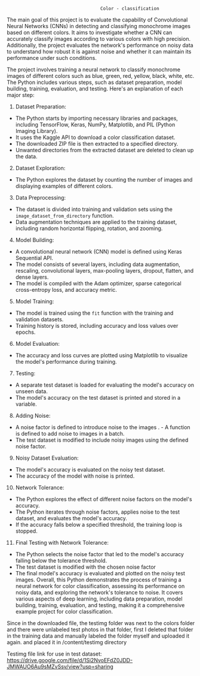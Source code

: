                                        Color - classification

The main goal of this project is to evaluate the capability of Convolutional Neural Networks (CNNs) in detecting and classifying monochrome images based on different colors. It aims to investigate whether a CNN can accurately classify images according to various colors with high precision. Additionally, the project evaluates the network's performance on noisy data to understand how robust it is against noise and whether it can maintain its performance under such conditions.

The project involves training a neural network to classify monochrome images of different colors such as blue, green, red, yellow, black, white, etc. The Python includes various steps, such as dataset preparation, model building, training, evaluation, and testing. Here's an explanation of each major step:
1. Dataset Preparation:
 - The Python starts by importing necessary libraries and packages, including TensorFlow, Keras, NumPy, Matplotlib, and PIL (Python Imaging Library).
- It uses the Kaggle API to download a color classification dataset.
 - The downloaded ZIP file is then extracted to a specified directory.
 - Unwanted directories from the extracted dataset are deleted to clean up the data.
 2. Dataset Exploration:
 - The Python explores the dataset by counting the number of images and displaying examples of different colors.
3. Data Preprocessing:
 - The dataset is divided into training and validation sets using the `image_dataset_from_directory` function.
 - Data augmentation techniques are applied to the training dataset, including random horizontal flipping, rotation, and zooming.
4. Model Building:
- A convolutional neural network (CNN) model is defined using Keras Sequential API.
- The model consists of several layers, including data augmentation, rescaling, convolutional layers, max-pooling layers, dropout, flatten, and dense layers.
 - The model is compiled with the Adam optimizer, sparse categorical cross-entropy loss, and accuracy metric.
5. Model Training:
- The model is trained using the `fit` function with the training and validation datasets.
- Training history is stored, including accuracy and loss values over epochs.
6. Model Evaluation:
 - The accuracy and loss curves are plotted using Matplotlib to visualize the model's performance during training.
 7. Testing:
- A separate test dataset is loaded for evaluating the model's accuracy on unseen data.
 - The model's accuracy on the test dataset is printed and stored in a variable.
 8. Adding Noise:
 - A noise factor is defined to introduce noise to the images
. - A function is defined to add noise to images in a batch.
- The test dataset is modified to include noisy images using the defined noise factor.
9. Noisy Dataset Evaluation:
- The model's accuracy is evaluated on the noisy test dataset.
- The accuracy of the model with noise is printed.
 10. Network Tolerance:
 - The Python explores the effect of different noise factors on the model's accuracy.
- The Python iterates through noise factors, applies noise to the test dataset, and evaluates the model's accuracy.
- If the accuracy falls below a specified threshold, the training loop is stopped.
 11. Final Testing with Network Tolerance:
 - The Python selects the noise factor that led to the model's accuracy falling below the tolerance threshold.
- The test dataset is modified with the chosen noise factor
- The final model's accuracy is evaluated and plotted on the noisy test images. Overall, this Python demonstrates the process of training a neural network for color classification, assessing its performance on noisy data, and exploring the network's tolerance to noise. It covers various aspects of deep learning, including data preparation, model building, training, evaluation, and testing, making it a comprehensive example project for color classification. 


Since in the downloaded file, the testimg folder was next to the colors folder and there were unlabeled test photos in that folder, first I deleted that folder in the training data and manually labeled the folder myself and uploaded it again.  and placed it in /content/testimg directory 


Testimg file link for use in test dataset:
https://drive.google.com/file/d/1Si2NvoEFdZ0JDD-JMWAUO6Au9sMZvSsv/view?usp=sharing  

